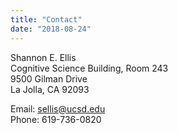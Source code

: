 ```yaml
---
title: "Contact"
date: "2018-08-24"
---
```


Shannon E. Ellis <br />
Cognitive Science Building, Room 243 <br />
9500 Gilman Drive <br />
La Jolla, CA 92093 <br />

Email: sellis@ucsd.edu  
Phone: 619-736-0820  